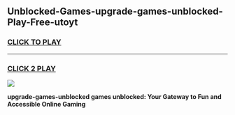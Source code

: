 
## Unblocked-Games-upgrade-games-unblocked-Play-Free-utoyt
<h3>
<a href="https://premium76.site?title=upgrade-games-unblocked&ref=15A">CLICK TO PLAY</a></h3>
<hr>

<h3>
<a href="https://premium76.site?title=upgrade-games-unblocked&ref=15A">CLICK 2 PLAY</a>
  
</h3>

<a href="https://premium76.site?title=upgrade-games-unblocked&ref=15A"><img src="https://clearcache.store/games.png"></a>


**upgrade-games-unblocked games unblocked: Your Gateway to Fun and Accessible Online Gaming**
